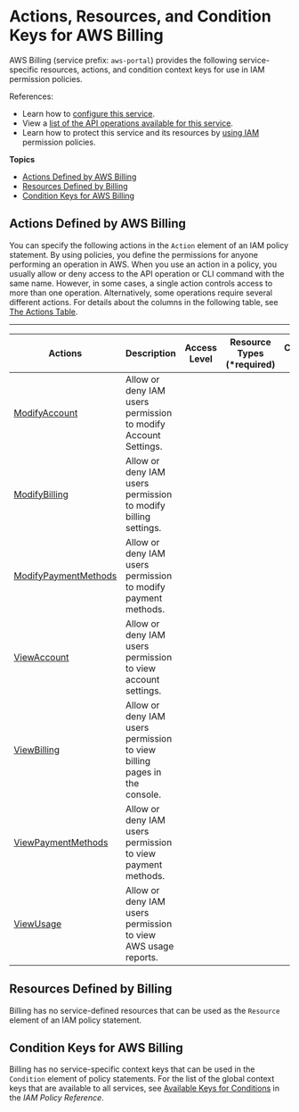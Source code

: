 # Actions, Resources, and Condition Keys for AWS Billing<a name="list_awsbilling"></a>

AWS Billing \(service prefix: `aws-portal`\) provides the following service\-specific resources, actions, and condition context keys for use in IAM permission policies\.

References:
+ Learn how to [configure this service](http://docs.aws.amazon.com/awsaccountbilling/latest/aboutv2/)\.
+ View a [list of the API operations available for this service](http://docs.aws.amazon.com/awsaccountbilling/latest/aboutv2/)\.
+ Learn how to protect this service and its resources by [using IAM](http://docs.aws.amazon.com/awsaccountbilling/latest/aboutv2/grantaccess.html) permission policies\.

**Topics**
+ [Actions Defined by AWS Billing](#awsbilling-actions-as-permissions)
+ [Resources Defined by Billing](#awsbilling-resources-for-iam-policies)
+ [Condition Keys for AWS Billing](#awsbilling-policy-keys)

## Actions Defined by AWS Billing<a name="awsbilling-actions-as-permissions"></a>

You can specify the following actions in the `Action` element of an IAM policy statement\. By using policies, you define the permissions for anyone performing an operation in AWS\. When you use an action in a policy, you usually allow or deny access to the API operation or CLI command with the same name\. However, in some cases, a single action controls access to more than one operation\. Alternatively, some operations require several different actions\. For details about the columns in the following table, see [The Actions Table](reference_policies_actions-resources-contextkeys.md#actions_table)\.


****  

| Actions | Description | Access Level | Resource Types \(\*required\) | Condition Keys | Dependent Actions | 
| --- | --- | --- | --- | --- | --- | 
| [ModifyAccount](http://docs.aws.amazon.com/awsaccountbilling/latest/aboutv2/billing-permissions-ref.html#user-permissions) | Allow or deny IAM users permission to modify Account Settings\. |   |  |  |  | 
| [ModifyBilling](http://docs.aws.amazon.com/awsaccountbilling/latest/aboutv2/billing-permissions-ref.html#user-permissions) | Allow or deny IAM users permission to modify billing settings\. |   |  |  |  | 
| [ModifyPaymentMethods](http://docs.aws.amazon.com/awsaccountbilling/latest/aboutv2/billing-permissions-ref.html#user-permissions) | Allow or deny IAM users permission to modify payment methods\. |   |  |  |  | 
| [ViewAccount](http://docs.aws.amazon.com/awsaccountbilling/latest/aboutv2/billing-permissions-ref.html#user-permissions) | Allow or deny IAM users permission to view account settings\. |   |  |  |  | 
| [ViewBilling](http://docs.aws.amazon.com/awsaccountbilling/latest/aboutv2/billing-permissions-ref.html#user-permissions) | Allow or deny IAM users permission to view billing pages in the console\. |   |  |  |  | 
| [ViewPaymentMethods](http://docs.aws.amazon.com/awsaccountbilling/latest/aboutv2/billing-permissions-ref.html#user-permissions) | Allow or deny IAM users permission to view payment methods\. |   |  |  |  | 
| [ViewUsage](http://docs.aws.amazon.com/awsaccountbilling/latest/aboutv2/billing-permissions-ref.html#user-permissions) | Allow or deny IAM users permission to view AWS usage reports\. |   |  |  |  | 

## Resources Defined by Billing<a name="awsbilling-resources-for-iam-policies"></a>

Billing has no service\-defined resources that can be used as the `Resource` element of an IAM policy statement\.

## Condition Keys for AWS Billing<a name="awsbilling-policy-keys"></a>

Billing has no service\-specific context keys that can be used in the `Condition` element of policy statements\. For the list of the global context keys that are available to all services, see [Available Keys for Conditions](http://docs.aws.amazon.com/IAM/latest/UserGuide/reference_policies_condition-keys.html#AvailableKeys) in the *IAM Policy Reference*\.